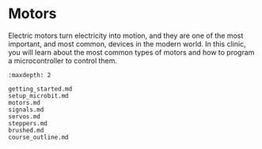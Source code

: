# Motors

Electric motors turn electricity into motion, and they are one of the most
important, and most common, devices in the modern world. In this clinic, you
will learn about the most common types of motors and how to program a
microcontroller to control them. 

```{toctree}
:maxdepth: 2

getting_started.md
setup_microbit.md
motors.md
signals.md
servos.md
steppers.md
brushed.md
course_outline.md

```